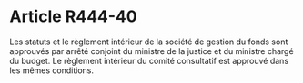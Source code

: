 # Article R444-40

<div align='left'>Les statuts et le règlement intérieur de la société de gestion du fonds sont approuvés par arrêté conjoint du ministre de la justice et du ministre chargé du budget. Le règlement intérieur du comité consultatif est approuvé dans les mêmes conditions. <br/><br/><br/></div>